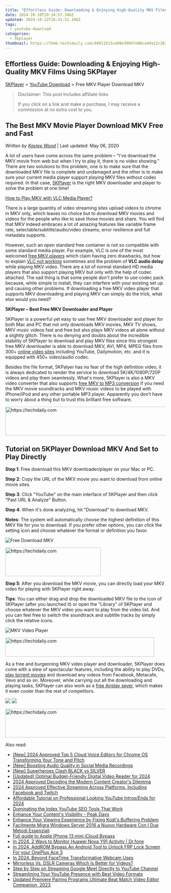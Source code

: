 ```yaml
---
title: "Effortless Guide: Downloading & Enjoying High-Quality MKV Films Using 5KPlayer"
date: 2024-10-10T19:34:57.346Z
updated: 2024-10-12T16:41:51.196Z
tags:
  - youtube-download
categories:
  - 5kplayer
thumbnail: https://thmb.techidaily.com/d4011b13ce09e30b67e00ca49a12c263fc568d55d53da9d960e8b4889ca636b6.jpg
---
```


## Effortless Guide: Downloading & Enjoying High-Quality MKV Films Using 5KPlayer

[5KPlayer](https://tools.techidaily.com/5kplayer/products/) \> [YouTube Download](https://tools.techidaily.com/5kplayer/youtube-download/) \> Free MKV Player Download MKV

>  Disclaimer: This post includes affiliate links
>
>  If you click on a link and make a purchase, I may receive a commission at no extra cost to you.
>

## The Best MKV Movie Player Download MKV Free and Fast

 _Written by [Kaylee Wood](https://www.quora.com/profile/Amanda-Hu-21)_ | Last updated: May 06, 2020 

A lot of users have come across the same problem – "I've download the MKV movie from web but when I try to play it, there is no video showing." There are two solutions to this problem, one is to make sure that the downloaded MKV file is complete and undamaged and the other is to make sure your current media player support playing MKV files without codec required. In that case, [5KPlayer](https://tools.techidaily.com/5kplayer/products/) is the right MKV downloader and player to solve the problem at one time!

[How to Play MKV with VLC Media Player?](https://tools.techidaily.com/5kplayer/products/)

There is a large quantity of video streaming sites upload videos to chrome in MKV only, which leaves no choice but to download MKV movies and videos for the people who like to save those movies and share. You will find that MKV indeed embraces a lot of amazing features like variable frame rate, selectable/subtitle/audio/video streams, error resilience and full metadata supports.

However, such an open standard free container is not so compatible with some standard media player. For example, VLC is one of the most welcomed [free MKV players](https://tools.techidaily.com/5kplayer/video-music-player/) which claim having zero drawbacks, but how to explain [VLC not working](https://tools.techidaily.com/5kplayer/video-music-player/) sometimes and the problem of **VLC audio delay** while playing MKV video. There are a lot of normal standard HD media players that also support playing MKV but only with the help of codec attached. The sad thing is that some people don't prefer to use codec pack because, while simple to install, they can interfere with your existing set up and causing other problems. If downloading a free MKV video player that supports MKV downloading and playing MKV can simply do the trick, what else would you need?

**5KPlayer – Best Free MKV Downloader and Player**

5KPlayer is a powerful yet easy to use free MKV downloader and player for both Mac and PC that not only downloads MKV movies, MKV TV shows, MKV music videos fast and free but also plays MKV videos all alone without a slightly glitch. There is no denying and doubts about the incredible stability of 5KPlayer to download and play MKV files since this strongest free MKV downloader is able to download MKV, AVI, MP4, MPEG files from 300+ [online video sites](https://tools.techidaily.com/5kplayer/youtube-download/) including YouTube, Dailymotion, etc. and it is equipped with 450+ video/audio codec.

Besides the file format, 5KPalyer has no fear of the high definition video, it is always dedicated to render the service to download 5K/4K/1080P/720P videos and play them seamlessly. What's more, 5KPlayer is also a MKV video converter that also supports [free MKV to MP3 conversion](https://tools.techidaily.com/5kplayer/youtube-download/) if you need the MKV movie soundtracks and MKV music videos to be played with iPhone/iPod and any other portable MP3 player. Apparently you don't have to worry about a thing but to trust this brilliant free software.

<!-- affiliate ads begin -->
<a href="https://appsumo.8odi.net/c/5597632/2137378/7443" target="_top" id="2137378">
  <img src="//a.impactradius-go.com/display-ad/7443-2137378" border="0" alt="https://techidaily.com" width="600" height="90"/>
</a>
<img height="0" width="0" src="https://appsumo.8odi.net/i/5597632/2137378/7443" style="position:absolute;visibility:hidden;" border="0" />
<!-- affiliate ads end -->

##  Tutorial on 5KPlayer Download MKV And Set to Play Directly

**Step 1**: Free download this MKV downloader/player on your Mac or PC. 

**Step 2**: Copy the URL of the MKV movie you want to download from online movie sites. 

**Step 3**: Click "YouTube" on the main interface of 5KPlayer and then click "Past URL & Analyze" Button.

**Step 4**: When it's done analyzing, hit "Download" to download MKV.

**Notes**: The system will automatically choose the highest definition of this MKV file for you to download. If you prefer other options, you can click the setting icon and choose whatever the format or definition you favor. 

![Free Download MKV](https://www.5kplayer.com/youtube-download/img/download-mkv-xsy-052101.jpg) 

<!-- affiliate ads begin -->
<a href="https://appsumo.8odi.net/c/5597632/2137393/7443" target="_top" id="2137393">
  <img src="//a.impactradius-go.com/display-ad/7443-2137393" border="0" alt="https://techidaily.com" width="300" height="90"/>
</a>
<img height="0" width="0" src="https://appsumo.8odi.net/i/5597632/2137393/7443" style="position:absolute;visibility:hidden;" border="0" />
<!-- affiliate ads end -->

**Step 5**: After you download the MKV movie, you can directly load your MKV video for playing with 5KPlayer right away. 

**Tips**: You can either drag and drop the downloaded MKV file to the icon of 5KPlayer (after you launched it) or open the "Library" of 5KPlayer and choose whatever the MKV video you want to play from the video list. And you can feel free to switch the soundtrack and subtitle tracks by simply click the relative icons. 

![MKV Video Player](https://www.5kplayer.com/youtube-download/img/download-mkv-xsy-052102.jpg) 

<!-- affiliate ads begin -->
<a href="https://bluettius.sjv.io/c/5597632/2139114/17108" target="_top" id="2139114">
  <img src="//a.impactradius-go.com/display-ad/17108-2139114" border="0" alt="https://techidaily.com" width="468" height="60"/>
</a>
<img height="0" width="0" src="https://bluettius.sjv.io/i/5597632/2139114/17108" style="position:absolute;visibility:hidden;" border="0" />
<!-- affiliate ads end -->

As a free and burgeoning MKV video player and downloader, 5KPlayer does come with a slew of spectacular features, including the ability to play DVDs, [play torrent movies](https://tools.techidaily.com/5kplayer/video-music-player/) and download any videos from Facebook, Metacafe, Vevo and so on. Moreover, while carrying out all the downloading and playing tasks, 5KPlayer can also work as a [free Airplay sever](https://tools.techidaily.com/5kplayer/airplay/), which makes it even cooler than the rest of competitors. 

[![](https://www.5kplayer.com/youtube-download/../button/freedownwhitewin.png)](https://tools.techidaily.com/5kplayer/products/) [![](https://www.5kplayer.com/youtube-download/../button/freedownbackmac.png)](https://tools.techidaily.com/5kplayer/products/)

<!-- affiliate ads begin -->
<a href="https://aligracehair.sjv.io/c/5597632/1868575/19272" target="_top" id="1868575">
  <img src="//a.impactradius-go.com/display-ad/19272-1868575" border="0" alt="https://techidaily.com" width="728" height="90"/>
</a>
<img height="0" width="0" src="https://aligracehair.sjv.io/i/5597632/1868575/19272" style="position:absolute;visibility:hidden;" border="0" />
<!-- affiliate ads end -->

<ins class="adsbygoogle"
     style="display:block"
     data-ad-format="autorelaxed"
     data-ad-client="ca-pub-7571918770474297"
     data-ad-slot="1223367746"></ins>

<ins class="adsbygoogle"
     style="display:block"
     data-ad-client="ca-pub-7571918770474297"
     data-ad-slot="8358498916"
     data-ad-format="auto"
     data-full-width-responsive="true"></ins>

<span class="atpl-alsoreadstyle">Also read:</span>
<div><ul>
<li><a href="https://article-files.techidaily.com/new-2024-approved-top-5-cloud-voice-editors-for-chrome-os-transforming-your-tone-and-pitch/"><u>[New] 2024 Approved Top 5 Cloud Voice Editors for Chrome OS Transforming Your Tone and Pitch</u></a></li>
<li><a href="https://youtube-video-recordings.techidaily.com/new-boosting-audio-quality-in-social-media-recordings/"><u>[New] Boosting Audio Quality in Social Media Recordings</u></a></li>
<li><a href="https://some-guidance.techidaily.com/new-superheroes-clash-black-vs-silver/"><u>[New] Superheroes Clash BLACK vs SILVER</u></a></li>
<li><a href="https://screen-mirroring-recording.techidaily.com/updated-optimal-budget-friendly-digital-video-reader-for-2024/"><u>[Updated] Optimal Budget-Friendly Digital Video Reader for 2024</u></a></li>
<li><a href="https://youtube-video-recordings.techidaily.com/2024-approved-decoding-the-modern-content-creators-dilemma/"><u>2024 Approved Decoding the Modern Content Creator's Dilemma</u></a></li>
<li><a href="https://youtube-video-recordings.techidaily.com/2024-approved-effective-streaming-across-platforms-including-facebook-and-twitch/"><u>2024 Approved Effective Streaming Across Platforms, Including Facebook and Twitch</u></a></li>
<li><a href="https://youtube-video-recordings.techidaily.com/affordable-tutorial-on-professional-looking-youtube-introsends-for-2024/"><u>Affordable Tutorial on Professional Looking YouTube Intros/Ends for 2024</u></a></li>
<li><a href="https://youtube-video-recordings.techidaily.com/dominating-the-index-youtube-seo-tools-that-work/"><u>Dominating the Index YouTube SEO Tools That Work</u></a></li>
<li><a href="https://youtube-video-recordings.techidaily.com/enhance-your-contents-visibility-peak-days/"><u>Enhance Your Content's Visibility - Peak Days</u></a></li>
<li><a href="https://win-howtos.techidaily.com/enhance-your-viewing-experience-by-fixing-kodis-buffering-problem/"><u>Enhance Your Viewing Experience by Fixing Kodi's Buffering Problem</u></a></li>
<li><a href="https://win-updates.techidaily.com/facilmente-migra-windows-server-2016-a-nuovo-hardware-con-i-due-metodi-essenziali/"><u>Facilmente Migra Windows Server 2016 a Nuovo Hardware Con I Due Metodi Essenziali</u></a></li>
<li><a href="https://activate-lock.techidaily.com/full-guide-to-apple-iphone-13-mini-icloud-bypass-by-drfone-ios/"><u>Full guide to Apple iPhone 13 mini iCloud Bypass</u></a></li>
<li><a href="https://android-location-track.techidaily.com/in-2024-2-ways-to-monitor-huawei-nova-y91-activity-drfone-by-drfone-virtual-android/"><u>In 2024, 2 Ways to Monitor Huawei Nova Y91 Activity | Dr.fone</u></a></li>
<li><a href="https://android-frp.techidaily.com/in-2024-addrom-bypass-an-android-tool-to-unlock-frp-lock-screen-for-your-oneplus-ace-3-by-drfone-android/"><u>In 2024, AddROM Bypass An Android Tool to Unlock FRP Lock Screen For your OnePlus Ace 3</u></a></li>
<li><a href="https://screen-activity-recording.techidaily.com/in-2024-beyond-facetime-transformative-webcam-uses/"><u>In 2024, Beyond FaceTime Transformative Webcam Uses</u></a></li>
<li><a href="https://youtube-video-recordings.techidaily.com/mirrorless-vs-dslr-cameras-which-is-better-for-videos/"><u>Mirrorless Vs. DSLR Cameras Which Is Better for Videos?</u></a></li>
<li><a href="https://youtube-video-recordings.techidaily.com/step-by-step-on-streaming-google-meet-directly-to-youtube-channel/"><u>Step by Step on Streaming Google Meet Directly to YouTube Channel</u></a></li>
<li><a href="https://youtube-video-recordings.techidaily.com/streamlining-your-youtube-presence-with-best-video-formats/"><u>Streamlining Your YouTube Presence with Best Video Formats</u></a></li>
<li><a href="https://audio-shaping.techidaily.com/updated-premiere-pairing-programs-ultimate-beat-match-video-editor-companion-2023/"><u>Updated Premiere Pairing Programs Ultimate Beat Match Video Editor Companion, 2023</u></a></li>
</ul></div>

